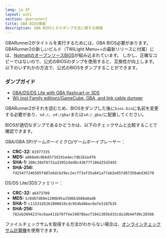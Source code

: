 ```yaml
---
lang: ja-JP
layout: wiki
section: gbarunner2
title: GBA BIOS情報
description: GBA BIOSとそのダンプ方法に関する情報
---
```


GBARunner2がタイトルを実行するためには、GBA BIOS必要があります。 GBARunner2の新しいビルド（TWiLight Menu++の最新リリースに付属）には、[NotmattのオープンソースBIOS](https://github.com/Normmatt/gba_bios)が組み込まれています。 しかし、正確なコピーではないので、公式のBIOSのダンプを使用すると、互換性が向上します。 以下のいずれかの方法で、公式のBIOSをダンプすることができます。

### ダンプガイド

- [GBA/DS/DS Lite with GBA flashcart or 3DS](https://glazedbelmont.github.io/gbabiosdump/)
- [Wii (not Family edition)/GameCube, GBA, and link cable dumper](https://github.com/FIX94/gba-link-cable-dumper)

GBARunner2がそれを読むため、BIOSをダンプした後に`bios.bin`に名前を変更する必要があり、`sd:/`、`sd:/gba/`または`sd:/_gba/`に配置してください。

BIOSが適切なダンプであるかどうかは、以下のチェックサムと比較することで確認できます。

GBA/GBA SP/ゲームボーイミクロ/ゲームボーイプレーヤー：
- **CRC-32:** `81977335`
- **MD5:** `a860e8c0b6d573d191e4ec7db1b1e4f6`
- **SHA-1:** `300c20df6731a33952ded8c436f7f186d25d3492`
- **SHA-256:** `fd2547724b505f487e6dcb29ec2ecff3af35a841a77ab2e85fd87350abd36570`

DS/DS Lite/3DSファミリー：
- **CRC-32:** `a6473709`
- **MD5:** `1c0d67db9e1208b95a1506b1688a0ad6`
- **SHA-1:** `c11531d5261006810cdc954bd4bec0afe3187b35`
- **SHA-256:** `782eb3894237ec6aa411b78ffee19078bacf10413856d33cda10b44fd9c2856b`

ファイルチェックサムを取得する方法がわからない場合は、[オンラインチェックサム計算機](https://emn178.github.io/online-tools/crc32_checksum.html)を使用できます。
